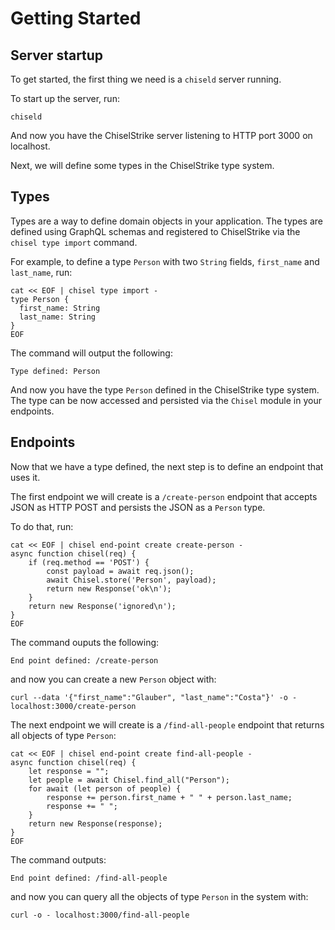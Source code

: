 # Getting Started

## Server startup

To get started, the first thing we need is a `chiseld` server running.

To start up the server, run:

```
chiseld
```

And now you have the ChiselStrike server listening to HTTP port 3000 on localhost.

Next, we will define some types in the ChiselStrike type system.

## Types 

Types are a way to define domain objects in your application.
The types are defined using GraphQL schemas and registered to ChiselStrike via the `chisel type import` command.

For example, to define a type `Person` with two `String` fields, `first_name` and `last_name`, run:

```
cat << EOF | chisel type import -
type Person {
  first_name: String
  last_name: String
}
EOF
```

The command will output the following:

```
Type defined: Person
```

And now you have the type `Person` defined in the ChiselStrike type system.
The type can be now accessed and persisted via the `Chisel` module in your endpoints.

## Endpoints

Now that we have a type defined, the next step is to define an endpoint that uses it.

The first endpoint we will create is a `/create-person` endpoint that accepts JSON as HTTP POST and persists the JSON as a `Person` type.

To do that, run:

```
cat << EOF | chisel end-point create create-person -
async function chisel(req) {
    if (req.method == 'POST') {
        const payload = await req.json();
        await Chisel.store('Person', payload);
        return new Response('ok\n');
    }
    return new Response('ignored\n');
}
EOF
```

The command ouputs the following:

```
End point defined: /create-person
```

and now you can create a new `Person` object with:

```
curl --data '{"first_name":"Glauber", "last_name":"Costa"}' -o - localhost:3000/create-person
```

The next endpoint we will create is a `/find-all-people` endpoint that returns all objects of type `Person`:

```
cat << EOF | chisel end-point create find-all-people -
async function chisel(req) {
    let response = "";
    let people = await Chisel.find_all("Person");
    for await (let person of people) {
        response += person.first_name + " " + person.last_name;
        response += " ";
    }
    return new Response(response);
}
EOF
```

The command outputs:

```
End point defined: /find-all-people
```

and now you can query all the objects of type `Person` in the system with:

```
curl -o - localhost:3000/find-all-people
```